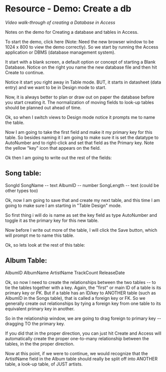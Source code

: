 Resource - Demo: Create a db
===========
*Video walk-through of creating a Database in Access*

Notes on the demo for Creating a database and tables in Access.

To start the demo, click here (Note: Need the new browser window to be 1024 x 800 to view the demo correctly).
So we start by running the Access application or DBMS (database management system).

It start with a blank screen, a default option or concept of starting a Blank Database. Notice on the right you name the new database file and then hit Create to continue.

Notice it start you right away in Table mode. BUT, it starts in datasheet (data entry) and we want to be in Design mode to start.

Now, it is always better to plan or draw out on paper the database before you start creating it. The normalization of moving fields to look-up tables should be planned out ahead of time.

Ok, so when I switch views to Design mode notice it prompts me to name the table.

Now I am going to take the first field and make it my primary key for this table. So besides naming it I am going to make sure it is set the datatype to AutoNumber and to right-click and set that field as the Primary key. Note the yellow "key" icon that appears on the field.

Ok then I am going to write out the rest of the fields:

Song table:
-------------------------
SongId
SongName -- text
AlbumID              -- number
SongLength -- text (could be other types too)

Ok, now I am going to save that and create my next table, and this time I am going to make sure I am starting in "Table Design" mode.

So first thing i will do is name as set the key field as type AutoNumber and toggle it as the primary key for this new table.

Now before I write out more of the table, I will click the Save button, which will prompt me to name this table.

Ok, so lets look at the rest of this table:

Album Table:
-------------------------
AlbumID
AlbumName
ArtistName
TrackCount
ReleaseDate

Ok, so now I need to create the relationships between the two tables -- to tie the tables together with a key. Again, the "first" or main ID of a table is its primary key or PK. But if a table has an ID/key to ANOTHER table (such as AlbumID in the Songs table), that is called a foreign key or FK. So we generally create out relationships by tying a foreign key from one table to its equivalent primary key in another.

So in the relationship window, we are going to drag foreign to primary key -- dragging TO the primary key.

If you did that in the proper direction, you can just hit Create and Access will automatically create the proper one-to-many relationship between the tables, in the the proper direction.

Now at this point, if we were to continue, we would recognize that the ArtistName field in the Album table should really be split off into ANOTHER table, a look-up table, of JUST artists.
